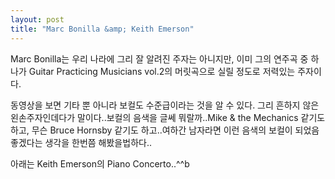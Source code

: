 ```yaml
---
layout: post
title: "Marc Bonilla &amp; Keith Emerson"
---
```


Marc Bonilla는 우리 나라에 그리 잘 알려진 주자는 아니지만, 이미 그의 연주곡 중 하나가 Guitar Practicing Musicians vol.2의 머릿곡으로 실릴 정도로 저력있는 주자이다. 

동영상을 보면 기타 뿐 아니라 보컬도 수준급이라는 것을 알 수 있다. 그리 흔하지 않은 왼손주자인데다가 말이다..보컬의 음색을 글쎄 뭐랄까..Mike &amp; the Mechanics 같기도 하고, 무슨 Bruce Hornsby 같기도 하고..여하간 남자라면 이런 음색의 보컬이 되었음 좋겠다는 생각을 한번쯤 해봤을법하다.. 




아래는 Keith Emerson의 Piano Concerto..^^b




